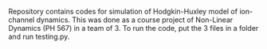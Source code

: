 Repository contains codes for simulation of Hodgkin-Huxley model of ion-channel dynamics. This was done as a course project of Non-Linear Dynamics (PH 567) in a team of 3. To run the code, put the 3 files in a folder and run testing.py.
